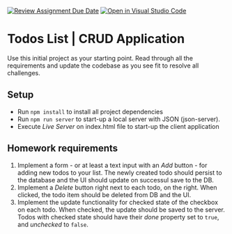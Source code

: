 [![Review Assignment Due Date](https://classroom.github.com/assets/deadline-readme-button-22041afd0340ce965d47ae6ef1cefeee28c7c493a6346c4f15d667ab976d596c.svg)](https://classroom.github.com/a/rwWwSpcV)
[![Open in Visual Studio Code](https://classroom.github.com/assets/open-in-vscode-2e0aaae1b6195c2367325f4f02e2d04e9abb55f0b24a779b69b11b9e10269abc.svg)](https://classroom.github.com/online_ide?assignment_repo_id=17300002&assignment_repo_type=AssignmentRepo)
# Todos List | CRUD Application

Use this initial project as your starting point. Read through all the requirements and update the codebase as you see fit to resolve all challenges.

## Setup

-   Run `npm install` to install all project dependencies
-   Run `npm run server` to start-up a local server with JSON (json-server).
-   Execute _Live Server_ on index.html file to start-up the client application

## Homework requirements

1. Implement a form - or at least a text input with an _Add_ button - for adding new todos to your list. The newly created todo should persist to the database and the UI should update on successul save to the DB.
2. Implement a _Delete_ button right next to each todo, on the right. When clicked, the todo item should be deleted from DB and the UI.
3. Implement the update functionality for checked state of the checkbox on each todo. When checked, the update should be saved to the server. Todos with checked state should have their _done_ property set to `true`, and _unchecked_ to `false`.
